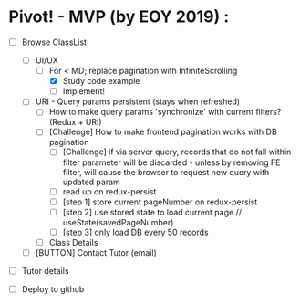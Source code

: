 # Pivot! - MVP (by EOY 2019) :

- [ ] Browse ClassList
  - [ ] UI/UX
    - [ ] For < MD; replace pagination with InfiniteScrolling
      - [x] Study code example
      - [ ] Implement!
  - [ ] URI - Query params persistent (stays when refreshed)
    - [ ] How to make query params 'synchronize' with current filters? (Redux + URI)
    - [ ] [Challenge] How to make frontend pagination works with DB pagination
      - [ ] [Challenge] if via server query, records that do not fall within filter parameter will be discarded - unless by removing FE filter, will cause the browser to request new query with updated param
      - [ ] read up on redux-persist
      - [ ] [step 1] store current pageNumber on redux-persist
      - [ ] [step 2] use stored state to load current page // useState(savedPageNumber)
      - [ ] [step 3] only load DB every 50 records
    - [ ] Class Details
  - [ ] [BUTTON] Contact Tutor (email)
- [ ] Tutor details
- [ ] Deploy to github

